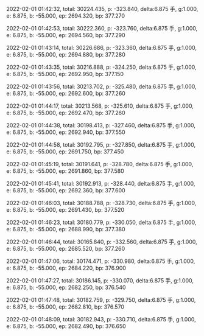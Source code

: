 2022-02-01 01:42:32, total: 30224.435, p: -323.840, delta:6.875 手, g:1.000, e: 6.875, b: -55.000, ep: 2694.320, bp: 377.270

2022-02-01 01:42:53, total: 30222.360, p: -323.760, delta:6.875 手, g:1.000, e: 6.875, b: -55.000, ep: 2694.560, bp: 377.290

2022-02-01 01:43:14, total: 30226.686, p: -323.360, delta:6.875 手, g:1.000, e: 6.875, b: -55.000, ep: 2694.880, bp: 377.280

2022-02-01 01:43:35, total: 30216.888, p: -324.250, delta:6.875 手, g:1.000, e: 6.875, b: -55.000, ep: 2692.950, bp: 377.150

2022-02-01 01:43:56, total: 30213.702, p: -325.480, delta:6.875 手, g:1.000, e: 6.875, b: -55.000, ep: 2692.600, bp: 377.260

2022-02-01 01:44:17, total: 30213.568, p: -325.610, delta:6.875 手, g:1.000, e: 6.875, b: -55.000, ep: 2692.470, bp: 377.260

2022-02-01 01:44:38, total: 30198.413, p: -327.460, delta:6.875 手, g:1.000, e: 6.875, b: -55.000, ep: 2692.940, bp: 377.550

2022-02-01 01:44:58, total: 30192.795, p: -327.850, delta:6.875 手, g:1.000, e: 6.875, b: -55.000, ep: 2691.750, bp: 377.450

2022-02-01 01:45:19, total: 30191.641, p: -328.780, delta:6.875 手, g:1.000, e: 6.875, b: -55.000, ep: 2691.860, bp: 377.580

2022-02-01 01:45:41, total: 30192.913, p: -328.440, delta:6.875 手, g:1.000, e: 6.875, b: -55.000, ep: 2692.360, bp: 377.600

2022-02-01 01:46:03, total: 30188.788, p: -328.730, delta:6.875 手, g:1.000, e: 6.875, b: -55.000, ep: 2691.430, bp: 377.520

2022-02-01 01:46:23, total: 30180.779, p: -330.050, delta:6.875 手, g:1.000, e: 6.875, b: -55.000, ep: 2688.990, bp: 377.380

2022-02-01 01:46:44, total: 30165.840, p: -332.560, delta:6.875 手, g:1.000, e: 6.875, b: -55.000, ep: 2685.520, bp: 377.260

2022-02-01 01:47:06, total: 30174.471, p: -330.980, delta:6.875 手, g:1.000, e: 6.875, b: -55.000, ep: 2684.220, bp: 376.900

2022-02-01 01:47:27, total: 30186.145, p: -330.070, delta:6.875 手, g:1.000, e: 6.875, b: -55.000, ep: 2682.250, bp: 376.540

2022-02-01 01:47:48, total: 30182.759, p: -329.750, delta:6.875 手, g:1.000, e: 6.875, b: -55.000, ep: 2682.810, bp: 376.570

2022-02-01 01:48:09, total: 30182.943, p: -330.710, delta:6.875 手, g:1.000, e: 6.875, b: -55.000, ep: 2682.490, bp: 376.650